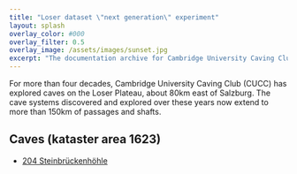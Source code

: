 ```yaml
---
title: "Loser dataset \"next generation\" experiment"
layout: splash
overlay_color: #000
overlay_filter: 0.5
overlay_image: /assets/images/sunset.jpg
excerpt: "The documentation archive for Cambridge University Caving Club's expeditions to Austria"
---
```


For more than four decades, Cambridge University Caving Club (CUCC) has
explored caves on the Loser Plateau, about 80km east of Salzburg. The cave
systems discovered and explored over these years now extend to more than
150km of passages and shafts.

## Caves (kataster area 1623)
- [204 Steinbrückenhöhle](caves-1623/204)
